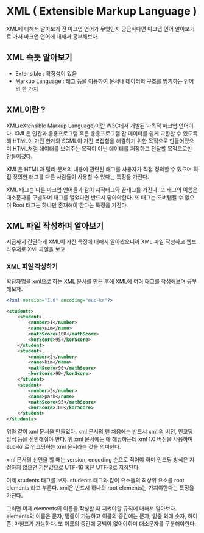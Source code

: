 # XML ( Extensible Markup Language )

XML에 대해서 알아보기 전 마크업 언어가 무엇인지 궁금하다면 <a>마크업 언어 알아보기</a>로 가서 마크업 언어에 대해서 공부해보자.

## XML 속뜻 알아보기

- Extensible : 확장성이 있음 <br>
- Markup Language : 태그 등을 이용하여 문서나 데이터의 구조를 명기하는 언어의 한 가지

## XML이란 ?

XML(eXtensible Markup Language)이란 W3C에서 개발된 다목적 마크업 언어이다.
XML은 인간과 응용프로그램 혹은 응용프로그램 간 데이터를 쉽게 교환할 수 있도록 해 HTML이 가진 한계와 SGML이 가진 복잡함을  해결하기 위한 목적으로 만들어졌으며 HTML처럼 데이터를 보여주는 목적이 아닌 데이터를 저장하고 전달할 목적으로만 만들어졌다.

XML은 HTML과 달리 문서의 내용에 관련된 태그를 사용자가 직접 정의할 수 있으며 직접 정의한 태그를 다른 사람들이 사용할 수 있다는 특징을 가진다. 

XML 태그는 다른 마크업 언어들과 같이 시작태그와 끝태그를 가진다. 또 태그의 이름은 대소문자를 구별하며 태그를 열었다면 반드시 닫아야한다. 또 태그는 오버랩될 수 없으며 Root 태그는 하나만 존재해야 한다는 특징을 가진다.

## XML 파일 작성하며 알아보기

지금까지 간단하게 XML이 가진 특징에 대해서 알아봤으니까 XML 파일 작성하고 웹브라우저로 XML파일을 보고

### XML 파일 작성하기

확장자명을 xml으로 하는 XML 문서를 만든 후에 XML에 여러 태그를 작성해보며 공부해보자.

```xml
<?xml version="1.0" encoding="euc-kr"?>

<students>
    <student>
        <number>1</number>
        <name>sim</name>
        <mathScore>100</mathScore>
        <korScore>95</korScore>
    </student>
    <student>
        <number>2</number>
        <name>kim</name>
        <mathScore>90</mathScore>
        <korScore>90</korScore>
    </student>
    <student>
        <number>3</number>
        <name>park</name>
        <mathScore>95</mathScore>
        <korScore>100</korScore>
    </student>
</students>
```
위와 같이 xml 문서을 만들었다. xml 문서의 맨 처음에는 반드시 xml 의 버전, 인코딩 방식 등을 선언해줘야 한다. 위 xml 문서에는 <?xml version="1.0" encoding="euc-kr"?>에 해당하는데 xml 1.0 버전을 사용하며 euc-kr 로 인코딩하는 xml 문서라는 것을 의미한다. 

xml 문서의 선언을 할 때는 version, encoding 순으로 적어야 하며 인코딩 방식은 지정하지 않으면 기본값으로 UTF-16 혹은 UTF-8로 지정된다.

이제 students 태그를 보자. students 태그와 같이 요소들의 최상위 요소를 root elements 라고 부른다. xml은 반드시 하나의 root elements는 가져야한다는 특징을 가진다. 

그러면 이제 elements의 이름을 작성할 때 지켜야할 규칙에 대해서 알아보자.
elements의 이름은 문자, 밑줄이 가능하고 이름의 중간에는 문자, 밑줄 외에 숫자, 하이픈, 마침표가 가능하다. 또 이름의 중간에 공백이 없어야하며 대소문자를 구분해야한다.



 









